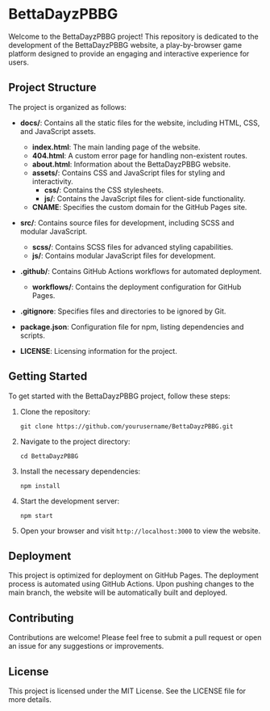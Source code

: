 # BettaDayzPBBG

Welcome to the BettaDayzPBBG project! This repository is dedicated to the development of the BettaDayzPBBG website, a play-by-browser game platform designed to provide an engaging and interactive experience for users.

## Project Structure

The project is organized as follows:

- **docs/**: Contains all the static files for the website, including HTML, CSS, and JavaScript assets.
  - **index.html**: The main landing page of the website.
  - **404.html**: A custom error page for handling non-existent routes.
  - **about.html**: Information about the BettaDayzPBBG website.
  - **assets/**: Contains CSS and JavaScript files for styling and interactivity.
    - **css/**: Contains the CSS stylesheets.
    - **js/**: Contains the JavaScript files for client-side functionality.
  - **CNAME**: Specifies the custom domain for the GitHub Pages site.

- **src/**: Contains source files for development, including SCSS and modular JavaScript.
  - **scss/**: Contains SCSS files for advanced styling capabilities.
  - **js/**: Contains modular JavaScript files for development.

- **.github/**: Contains GitHub Actions workflows for automated deployment.
  - **workflows/**: Contains the deployment configuration for GitHub Pages.

- **.gitignore**: Specifies files and directories to be ignored by Git.

- **package.json**: Configuration file for npm, listing dependencies and scripts.

- **LICENSE**: Licensing information for the project.

## Getting Started

To get started with the BettaDayzPBBG project, follow these steps:

1. Clone the repository:
   ```
   git clone https://github.com/yourusername/BettaDayzPBBG.git
   ```

2. Navigate to the project directory:
   ```
   cd BettaDayzPBBG
   ```

3. Install the necessary dependencies:
   ```
   npm install
   ```

4. Start the development server:
   ```
   npm start
   ```

5. Open your browser and visit `http://localhost:3000` to view the website.

## Deployment

This project is optimized for deployment on GitHub Pages. The deployment process is automated using GitHub Actions. Upon pushing changes to the main branch, the website will be automatically built and deployed.

## Contributing

Contributions are welcome! Please feel free to submit a pull request or open an issue for any suggestions or improvements.

## License

This project is licensed under the MIT License. See the LICENSE file for more details.